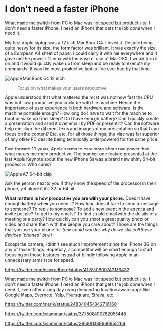 # I don't need a faster iPhone

What made me switch from PC to Mac was not speed but productivity. I don't need a faster iPhone. I need an iPhone that gets the job done when I need it.

My first Apple laptop was a 12 inch MacBook G4. I loved it. Despite being quite heavy for its size, the form factor was brilliant. It was exactly the size of a European A4 sheet of paper. I could carry it with me everywhere and it gave me the power of Linux with the ease of use of MacOSX. I would turn it on and it would quickly wake up from sleep and be ready to execute my commands. It was the most productive laptop I've ever had by that time.

![Apple MacBook G4 12 inch](http://cdn2.sbnation.com/products/large/5898/powerbook%20g4%2012%20inch.jpg)

> Focus on what makes your users productive

Apple understood that what mattered the most was not how fast the CPU was but how productive you could be with the machine. Hence the importance of user experience in both hardware and software. Is the machine portable enough? How long do I have to wait for the machine to boot or wake up from sleep? Do I have enough battery? Can I quickly create a presentation and send it over email by PDF or present it? Can the software help me align the different texts and images of my presentation so that I can focus on the content? Etc. etc. For all those things, the Mac was far superior of any other PC despite being technically underpowered for the same price.

Fast forward 10 years, Apple seems to care more about raw power than what makes me more productive. The number one feature presented at the last Apple Keynote about the new iPhone 5s was a brand new shiny 64-bit processor. Who cares? 

![Apple A7 64-bit chip](http://media.idownloadblog.com/wp-content/uploads/2013/09/Apple-September-2013-event-iPhone-5s-64-bit-slide-002.jpg)

Ask the person next to you if they know the speed of the processor in their phone, yet alone if it's 32 or 64 bit. 

**What matters is how productive you are with your phone.** Does it have enough battery when you need it? How long does it take to send a message to someone? To reply to someone? To add a new event in the agenda and invite people? To get to my emails? To find an old email with the details of a meeting or a party? How quickly can you shoot a great quality photo or video and share them with the people you care about? Those are the things that you use your phone for *(one could wonder why do we still call these devices "phones" btw.)* 

Except the camera, I didn't see much improvement since the iPhone 3G on any of those things. Hopefully, a competitor will be smart enough to start focusing on those features instead of blindly following Apple in an unnecessary arms race for speed. 

https://twitter.com/maxrudberg/status/412850800743186432

What made me switch from PC to Mac was not speed but productivity. I don't need a faster iPhone. I need an iPhone that gets the job done when I need it, even after a long day using demanding location aware apps like Google Maps, Evernote, Yelp, Foursquare, Strava, etc. 

https://twitter.com/sferik/status/248340454842716160

https://twitter.com/xdamman/status/377508490782056448

https://twitter.com/xdamman/status/385881389666955264